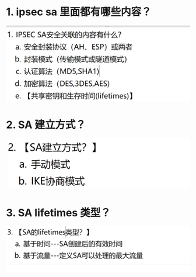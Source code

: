 # 1. ipsec sa 里面都有哪些内容？

![alt text](<images/面试题---IPSEC SA/image.png>)

# 2. SA 建立方式？

![alt text](<images/面试题---IPSEC SA/image-1.png>)

# 3. SA lifetimes 类型？

![alt text](<images/面试题---IPSEC SA/image-2.png>)
